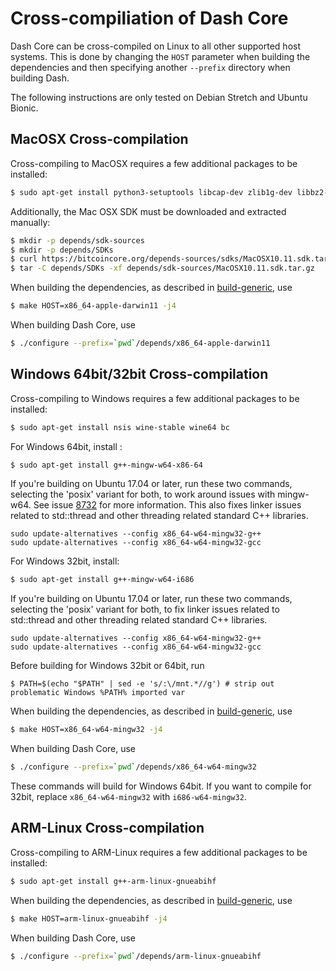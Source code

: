 Cross-compiliation of Dash Core
===============================

Dash Core can be cross-compiled on Linux to all other supported host systems. This is done by changing
the `HOST` parameter when building the dependencies and then specifying another `--prefix` directory when building Dash.

The following instructions are only tested on Debian Stretch and Ubuntu Bionic.

MacOSX Cross-compilation
------------------------
Cross-compiling to MacOSX requires a few additional packages to be installed:

```bash
$ sudo apt-get install python3-setuptools libcap-dev zlib1g-dev libbz2-dev
```

Additionally, the Mac OSX SDK must be downloaded and extracted manually:

```bash
$ mkdir -p depends/sdk-sources
$ mkdir -p depends/SDKs
$ curl https://bitcoincore.org/depends-sources/sdks/MacOSX10.11.sdk.tar.gz -o depends/sdk-sources/MacOSX10.11.sdk.tar.gz
$ tar -C depends/SDKs -xf depends/sdk-sources/MacOSX10.11.sdk.tar.gz
```

When building the dependencies, as described in [build-generic](build-generic.md), use

```bash
$ make HOST=x86_64-apple-darwin11 -j4
```

When building Dash Core, use

```bash
$ ./configure --prefix=`pwd`/depends/x86_64-apple-darwin11
```

Windows 64bit/32bit Cross-compilation
-------------------------------
Cross-compiling to Windows requires a few additional packages to be installed:

```bash
$ sudo apt-get install nsis wine-stable wine64 bc
```

For Windows 64bit, install :
```bash
$ sudo apt-get install g++-mingw-w64-x86-64
```

If you're building on Ubuntu 17.04 or later, run these two commands, selecting the 'posix' variant for both,
to work around issues with mingw-w64. See issue [8732](https://github.com/bitcoin/bitcoin/issues/8732) for more information.
This also fixes linker issues related to std::thread and other threading related standard C++ libraries.
```
sudo update-alternatives --config x86_64-w64-mingw32-g++
sudo update-alternatives --config x86_64-w64-mingw32-gcc
```

For Windows 32bit, install:
```bash
$ sudo apt-get install g++-mingw-w64-i686
```

If you're building on Ubuntu 17.04 or later, run these two commands, selecting the 'posix' variant for both,
to fix linker issues related to std::thread and other threading related standard C++ libraries.
```
sudo update-alternatives --config x86_64-w64-mingw32-g++
sudo update-alternatives --config x86_64-w64-mingw32-gcc
```

Before building for Windows 32bit or 64bit, run

```
$ PATH=$(echo "$PATH" | sed -e 's/:\/mnt.*//g') # strip out problematic Windows %PATH% imported var
```

When building the dependencies, as described in [build-generic](build-generic.md), use

```bash
$ make HOST=x86_64-w64-mingw32 -j4
```

When building Dash Core, use

```bash
$ ./configure --prefix=`pwd`/depends/x86_64-w64-mingw32
```

These commands will build for Windows 64bit. If you want to compile for 32bit,
replace `x86_64-w64-mingw32` with `i686-w64-mingw32`.

ARM-Linux Cross-compilation
-------------------
Cross-compiling to ARM-Linux requires a few additional packages to be installed:

```bash
$ sudo apt-get install g++-arm-linux-gnueabihf
```

When building the dependencies, as described in [build-generic](build-generic.md), use

```bash
$ make HOST=arm-linux-gnueabihf -j4
```

When building Dash Core, use

```bash
$ ./configure --prefix=`pwd`/depends/arm-linux-gnueabihf
```
